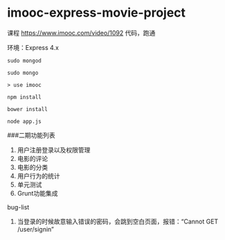 # imooc-express-movie-project
课程 https://www.imooc.com/video/1092 代码，跑通

环境：Express 4.x

```
sudo mongod

```

```
sudo mongo

> use imooc
```


```
npm install

bower install

node app.js

```


###二期功能列表

1. 用户注册登录以及权限管理
2. 电影的评论
3. 电影的分类
4. 用户行为的统计
5. 单元测试
6. Grunt功能集成



bug-list
1. 当登录的时候故意输入错误的密码，会跳到空白页面，报错：“Cannot GET /user/signin”

